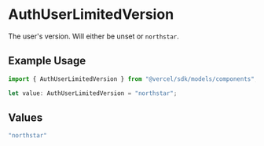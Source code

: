 # AuthUserLimitedVersion

The user's version. Will either be unset or `northstar`.

## Example Usage

```typescript
import { AuthUserLimitedVersion } from "@vercel/sdk/models/components";

let value: AuthUserLimitedVersion = "northstar";
```

## Values

```typescript
"northstar"
```